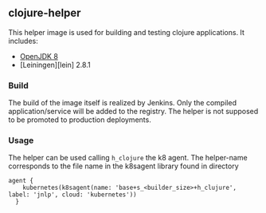 ## clojure-helper
This helper image is used for building and testing clojure applications.
It includes:

- [OpenJDK 8][openjdk]
- [Leiningen][lein] 2.8.1

[openjdk]: http://openjdk.java.net/
[leiningen]: https://leiningen.org/

### Build
The build of the image itself is realized by Jenkins. Only the compiled application/service will be added to the registry. The helper is not supposed to be promoted to production deployments.

### Usage
The helper can be used calling ```h_clojure``` the k8 agent. The helper-name corresponds to the file name in the k8sagent library found in directory 
```
agent {
    kubernetes(k8sagent(name: 'base+s_<builder_size>+h_clujure', label: 'jnlp', cloud: 'kubernetes'))
  }
```
